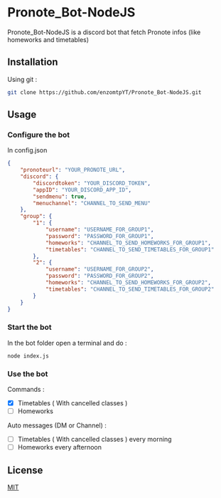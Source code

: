 
# Pronote_Bot-NodeJS

  

Pronote_Bot-NodeJS is a discord bot that fetch Pronote infos (like homeworks and timetables)

  

## Installation


Using git :

  

```bash
git clone https://github.com/enzomtpYT/Pronote_Bot-NodeJS.git
```

  

## Usage



### Configure the bot


  In config.json

```json
{
    "pronoteurl": "YOUR_PRONOTE_URL",
    "discord": {
        "discordtoken": "YOUR_DISCORD_TOKEN",
        "appID": "YOUR_DISCORD_APP_ID",
        "sendmenu": true,
        "menuchannel": "CHANNEL_TO_SEND_MENU"
    },
    "group": {
        "1": {
            "username": "USERNAME_FOR_GROUP1",
            "password": "PASSWORD_FOR_GROUP1",
            "homeworks": "CHANNEL_TO_SEND_HOMEWORKS_FOR_GROUP1",
            "timetables": "CHANNEL_TO_SEND_TIMETABLES_FOR_GROUP1"
        },
        "2": {
            "username": "USERNAME_FOR_GROUP2",
            "password": "PASSWORD_FOR_GROUP2",
            "homeworks": "CHANNEL_TO_SEND_HOMEWORKS_FOR_GROUP2",
            "timetables": "CHANNEL_TO_SEND_TIMETABLES_FOR_GROUP2"
        }
    }
}
```

### Start the bot

  In the bot folder open a terminal and do :
```batch
node index.js
```

### Use the bot
Commands :

 - [x]  Timetables ( With cancelled classes )
 - [ ]  Homeworks
 
 Auto messages (DM or Channel) :
 
 - [ ]  Timetables ( With cancelled classes ) every morning
 - [ ]  Homeworks every afternoon

## License

[MIT](https://pastebin.com/raw/21JuM9kU)